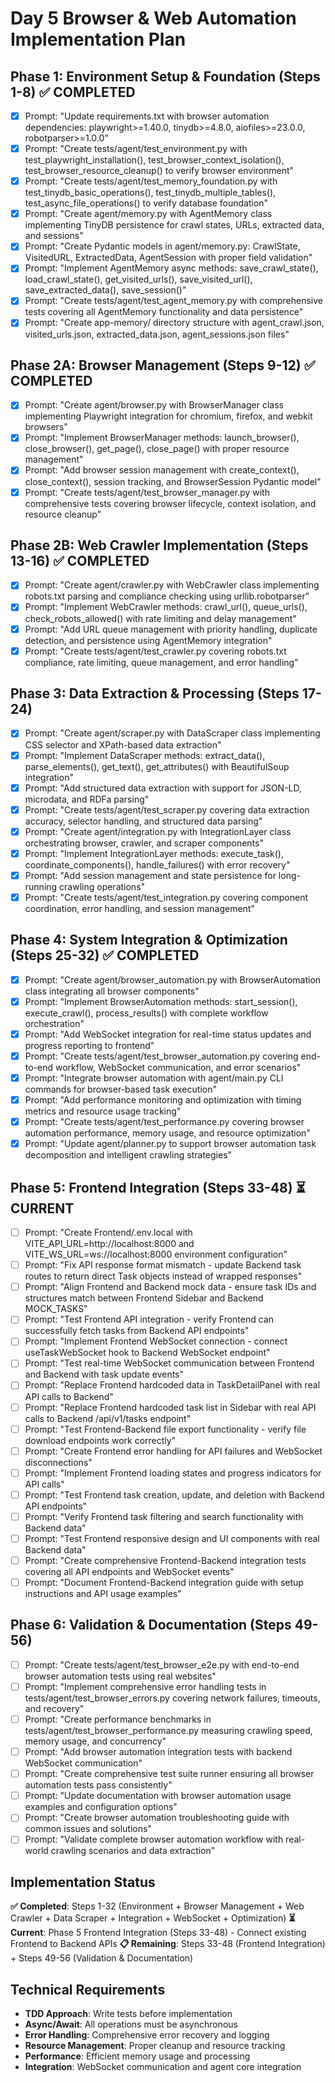 # Day 5 Browser & Web Automation Implementation Plan

## Phase 1: Environment Setup & Foundation (Steps 1-8) ✅ COMPLETED

- [x] Prompt: "Update requirements.txt with browser automation dependencies: playwright>=1.40.0, tinydb>=4.8.0, aiofiles>=23.0.0, robotparser>=1.0.0"
- [x] Prompt: "Create tests/agent/test_environment.py with test_playwright_installation(), test_browser_context_isolation(), test_browser_resource_cleanup() to verify browser environment"
- [x] Prompt: "Create tests/agent/test_memory_foundation.py with test_tinydb_basic_operations(), test_tinydb_multiple_tables(), test_async_file_operations() to verify database foundation"
- [x] Prompt: "Create agent/memory.py with AgentMemory class implementing TinyDB persistence for crawl states, URLs, extracted data, and sessions"
- [x] Prompt: "Create Pydantic models in agent/memory.py: CrawlState, VisitedURL, ExtractedData, AgentSession with proper field validation"
- [x] Prompt: "Implement AgentMemory async methods: save_crawl_state(), load_crawl_state(), get_visited_urls(), save_visited_url(), save_extracted_data(), save_session()"
- [x] Prompt: "Create tests/agent/test_agent_memory.py with comprehensive tests covering all AgentMemory functionality and data persistence"
- [x] Prompt: "Create app-memory/ directory structure with agent_crawl.json, visited_urls.json, extracted_data.json, agent_sessions.json files"

## Phase 2A: Browser Management (Steps 9-12) ✅ COMPLETED

- [x] Prompt: "Create agent/browser.py with BrowserManager class implementing Playwright integration for chromium, firefox, and webkit browsers"
- [x] Prompt: "Implement BrowserManager methods: launch_browser(), close_browser(), get_page(), close_page() with proper resource management"
- [x] Prompt: "Add browser session management with create_context(), close_context(), session tracking, and BrowserSession Pydantic model"
- [x] Prompt: "Create tests/agent/test_browser_manager.py with comprehensive tests covering browser lifecycle, context isolation, and resource cleanup"

## Phase 2B: Web Crawler Implementation (Steps 13-16) ✅ COMPLETED

- [x] Prompt: "Create agent/crawler.py with WebCrawler class implementing robots.txt parsing and compliance checking using urllib.robotparser"
- [x] Prompt: "Implement WebCrawler methods: crawl_url(), queue_urls(), check_robots_allowed() with rate limiting and delay management"
- [x] Prompt: "Add URL queue management with priority handling, duplicate detection, and persistence using AgentMemory integration"
- [x] Prompt: "Create tests/agent/test_crawler.py covering robots.txt compliance, rate limiting, queue management, and error handling"

## Phase 3: Data Extraction & Processing (Steps 17-24)

- [x] Prompt: "Create agent/scraper.py with DataScraper class implementing CSS selector and XPath-based data extraction"
- [x] Prompt: "Implement DataScraper methods: extract_data(), parse_elements(), get_text(), get_attributes() with BeautifulSoup integration"
- [x] Prompt: "Add structured data extraction with support for JSON-LD, microdata, and RDFa parsing"
- [x] Prompt: "Create tests/agent/test_scraper.py covering data extraction accuracy, selector handling, and structured data parsing"
- [x] Prompt: "Create agent/integration.py with IntegrationLayer class orchestrating browser, crawler, and scraper components"
- [x] Prompt: "Implement IntegrationLayer methods: execute_task(), coordinate_components(), handle_failures() with error recovery"
- [x] Prompt: "Add session management and state persistence for long-running crawling operations"
- [x] Prompt: "Create tests/agent/test_integration.py covering component coordination, error handling, and session management"

## Phase 4: System Integration & Optimization (Steps 25-32) ✅ COMPLETED

- [x] Prompt: "Create agent/browser_automation.py with BrowserAutomation class integrating all browser components"
- [x] Prompt: "Implement BrowserAutomation methods: start_session(), execute_crawl(), process_results() with complete workflow orchestration"
- [x] Prompt: "Add WebSocket integration for real-time status updates and progress reporting to frontend"
- [x] Prompt: "Create tests/agent/test_browser_automation.py covering end-to-end workflow, WebSocket communication, and error scenarios"
- [x] Prompt: "Integrate browser automation with agent/main.py CLI commands for browser-based task execution"
- [x] Prompt: "Add performance monitoring and optimization with timing metrics and resource usage tracking"
- [x] Prompt: "Create tests/agent/test_performance.py covering browser automation performance, memory usage, and resource optimization"
- [x] Prompt: "Update agent/planner.py to support browser automation task decomposition and intelligent crawling strategies"

## Phase 5: Frontend Integration (Steps 33-48) ⏳ CURRENT

- [ ] Prompt: "Create Frontend/.env.local with VITE_API_URL=http://localhost:8000 and VITE_WS_URL=ws://localhost:8000 environment configuration"
- [ ] Prompt: "Fix API response format mismatch - update Backend task routes to return direct Task objects instead of wrapped responses"
- [ ] Prompt: "Align Frontend and Backend mock data - ensure task IDs and structures match between Frontend Sidebar and Backend MOCK_TASKS"
- [ ] Prompt: "Test Frontend API integration - verify Frontend can successfully fetch tasks from Backend API endpoints"
- [ ] Prompt: "Implement Frontend WebSocket connection - connect useTaskWebSocket hook to Backend WebSocket endpoint"
- [ ] Prompt: "Test real-time WebSocket communication between Frontend and Backend with task update events"
- [ ] Prompt: "Replace Frontend hardcoded data in TaskDetailPanel with real API calls to Backend"
- [ ] Prompt: "Replace Frontend hardcoded task list in Sidebar with real API calls to Backend /api/v1/tasks endpoint"
- [ ] Prompt: "Test Frontend-Backend file export functionality - verify file download endpoints work correctly"
- [ ] Prompt: "Create Frontend error handling for API failures and WebSocket disconnections"
- [ ] Prompt: "Implement Frontend loading states and progress indicators for API calls"
- [ ] Prompt: "Test Frontend task creation, update, and deletion with Backend API endpoints"
- [ ] Prompt: "Verify Frontend task filtering and search functionality with Backend data"
- [ ] Prompt: "Test Frontend responsive design and UI components with real Backend data"
- [ ] Prompt: "Create comprehensive Frontend-Backend integration tests covering all API endpoints and WebSocket events"
- [ ] Prompt: "Document Frontend-Backend integration guide with setup instructions and API usage examples"

## Phase 6: Validation & Documentation (Steps 49-56)

- [ ] Prompt: "Create tests/agent/test_browser_e2e.py with end-to-end browser automation tests using real websites"
- [ ] Prompt: "Implement comprehensive error handling tests in tests/agent/test_browser_errors.py covering network failures, timeouts, and recovery"
- [ ] Prompt: "Create performance benchmarks in tests/agent/test_browser_performance.py measuring crawling speed, memory usage, and concurrency"
- [ ] Prompt: "Add browser automation integration tests with backend WebSocket communication"
- [ ] Prompt: "Create comprehensive test suite runner ensuring all browser automation tests pass consistently"
- [ ] Prompt: "Update documentation with browser automation usage examples and configuration options"
- [ ] Prompt: "Create browser automation troubleshooting guide with common issues and solutions"
- [ ] Prompt: "Validate complete browser automation workflow with real-world crawling scenarios and data extraction"

## Implementation Status

**✅ Completed**: Steps 1-32 (Environment + Browser Management + Web Crawler + Data Scraper + Integration + WebSocket + Optimization)
**⏳ Current**: Phase 5 Frontend Integration (Steps 33-48) - Connect existing Frontend to Backend APIs
**📋 Remaining**: Steps 33-48 (Frontend Integration) + Steps 49-56 (Validation & Documentation)

## Technical Requirements

- **TDD Approach**: Write tests before implementation
- **Async/Await**: All operations must be asynchronous
- **Error Handling**: Comprehensive error recovery and logging
- **Resource Management**: Proper cleanup and resource tracking
- **Performance**: Efficient memory usage and processing
- **Integration**: WebSocket communication and agent core integration